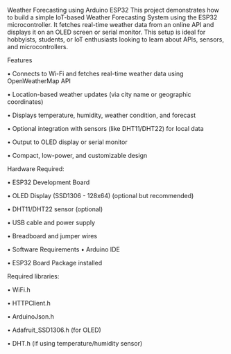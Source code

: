 

Weather Forecasting using Arduino ESP32
This project demonstrates how to build a simple IoT-based Weather Forecasting System using the ESP32 microcontroller. It fetches real-time weather data from an online API and displays it on an OLED screen or serial monitor. This setup is ideal for hobbyists, students, or IoT enthusiasts looking to learn about APIs, sensors, and microcontrollers.

Features

•	Connects to Wi-Fi and fetches real-time weather data using OpenWeatherMap API

•	Location-based weather updates (via city name or geographic coordinates)

•	Displays temperature, humidity, weather condition, and forecast

•	Optional integration with sensors (like DHT11/DHT22) for local data

•	Output to OLED display or serial monitor

•	Compact, low-power, and customizable design

Hardware Required:

•	ESP32 Development Board

•	OLED Display (SSD1306 - 128x64) (optional but recommended)

•	DHT11/DHT22 sensor (optional)

•	USB cable and power supply

•	Breadboard and jumper wires

•	Software Requirements
•	Arduino IDE

•	ESP32 Board Package installed

Required libraries:

•	WiFi.h

•	HTTPClient.h

•	ArduinoJson.h

•	Adafruit_SSD1306.h (for OLED)

•	DHT.h (if using temperature/humidity sensor)
